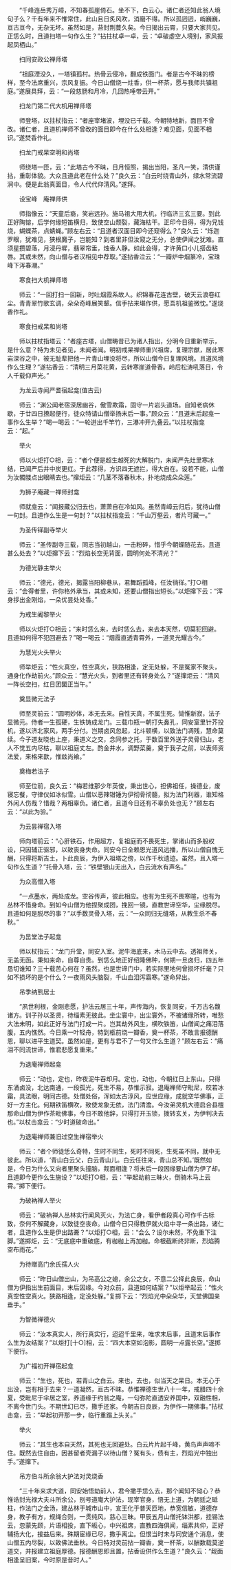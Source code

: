 <!-- { "loadSidebar": true } -->
　　“千峰连岳秀万嶂，不知春孤崖倚石。坐不下，白云心。诸仁者还知此翁人境句子么？千有年来不惟常住，此山且日炙风吹，消磨不得。所以孤迥迥，峭巍巍，亘古亘今，无杂无坏。虽然如是，苔封荆蔓久矣。今日揭出云霄，只要大家共见。正恁么时，且道扫塔一句作么生？”拈拄杖卓一卓，云：“卓破虚空人境别，家风振起凤栖山。”

　　扫同安政公禅师塔

　　“祖庭湮没久，一塔镇孤村。热骨云侵冷，翻成铁面门。者是古今不昧的榜样，至今法席重兴，宗风复振。今日山僧烧一炷香，供一杯茶，愿与我师共镇祖庭。”遂展具拜，云：“一段慈肠和月冷，几回热唾带云开。”

　　扫龙门第二代大机用禅师塔

　　师登塔，以拄杖指云：“者座宰堵波，埋没已千载。今朝特地新，面目不曾改。诸仁者，且道机禅师不曾改的面目即今在什么处相逢？难见面，见面不相识。”遂焚香作礼。

　　扫龙门戒杲空明和尚塔

　　师绕塔一匝，云：“此塔古今不昧，日月恒照，揭出当阳，圣凡一笑，清供谨拈，重彰体貌。大众且道此老在什么处？”良久云：“白云时绕青山外，绿水常流碧涧中。便是此翁真面目，令人代代仰清风。”遂拜。

　　设宝峰　庵禅师供

　　师指像云：“天童后裔，笑岩远孙。施马祖大用大机，行临济三玄三要。到此正好陶镕，后学何缘短笛横归，致使空山颓裂，藏海枯干。正印今日得，得为兄钱烧，蝴蝶茶，点蜻蝇。”顾左右云：“且道者汉面目即今还窥得么？”良久云：“烁迦罗眼，犹难见，狭根魔子，岂能知？到者里非但汝窥之无分，总使伊闻之犹难。直须星攒碧落，月浸丹墀，翡翠帘垂，烛香人静。如此会得，才许黄口小儿搭齿粘唇。其或未然，向山僧与者汉相见中荐取。”遂拈香泣云：“一瓣炉中烟篆冷，宝珠峰下泻春潮。”

　　寒食扫大机禅师塔

　　师云：“一回打扫一回新，时吐烟霞系故人。织锦春花连古壁，破天云浪卷红尘。青青翠竹歌玄调，朵朵奇峰展笑颦。信手拈来堪作供，愿吾机祖鉴微忱。”遂烧香作礼。

　　寒食扫戒杲和尚塔

　　师以拄杖指塔云：“者座古塔，山僧畴昔已为诸人指出，分明今日重新举示，是什么意？特为未见者见，未闻者闻。明初戒杲禅师重兴祖席，复理宗猷，居此寒岩深谷之中，被无耻辈把他一片青山埋没将尽，所以山僧今日复理风境。且道风境作么生理？”遂拈香云：“清明三月菜花黄，云转寒崖道骨香。岭后松涛吼落日，令人千载仰声光。”

　　为龙云寺闻严耆宿起龛(值古云)

　　师云：“渊公闻老宿深居幽谷，傲雪欺霜，固守一片岩头道场。自知老病休歇，于廿四日撩起便行，徒众特请山僧举扬末后一事。”顾众云：“且道末后起龛一事作么生举？”喝一喝云：“一轮迸出千竿竹，三瀑冲开九叠云。”以拄杖指龛云：“起。”

　　举火

　　师以火炬打○相，云：“者个便是超生越死的大解脱门，未闻严先灶里寒冰结，已闻严后井中炭更红。于此荐得，方识四无遮拦，得大自在。设若不能，山僧为汝髑髅点出眼睛去也。”撺炬云：“几茎不落春秋木，扑地烧成朵朵莲。”

　　为狮子庵藏一禅师封龛

　　师就龛云：“闻报藏公归去也，萧萧自在冷如风。虽然青嶂云归后，犹待山僧一句封。且道作么生是一句封？”以拄杖指龛云：“千山万壑云，者片可藏一。”

　　为圣传铎副寺举火

　　师云：“圣传副寺三载，同志当初越山，一击粉碎，惜乎今朝蝶随花去。且道甚么处去？”以炬撺下云：“烈焰长空无背面，圆明何处不清光？”

　　为德光静主举火

　　师云：“德光，德光，揭露当阳柳巷从，君舞蹈孤峰，任汝徜徉。”打○相云：“会得者里，许你格外承当，其或未知，还要山僧指出短长。”以炬撺下云：“浑身拶出金刚焰，一朵优昙处处香。”

　　为戒生阇黎举火

　　师以火炬打○相云；“来时恁么来，去时恁么去，来去本天然，切莫犯回避。且道如何得不犯回避去？”喝一喝云：“烟霞直透青霄外，一道灵光耀古今。”

　　为慧光火头举火

　　师举炬云：“性火真空，性空真火，狭路相逢，定无处躲，不是冤家不聚头，通身化作劫前火。”顾众云：“慧光火头，到者里还有转身处么？”遂撺炬云：“清风一阵长空扫，红日团圞正当午。”

　　奠显微元法子

　　师至灵前云：“圆明妙体，本无去来。自性天真，不属生死。恸惟新寂，法子显微元。侍者一生孤硬，生铁铸成龙门。三载巾瓶一朝打失鼻孔，同安室里针芥投机，遂以济北家风，两手分付。岂期卤风忽起，北斗顿横，以致法门凋残，慧命莫续。今子道友晓也上座，秉道义之交，念同参之托，于数百里外送子灵骨归山，老人不觉五内尽枯，聊以祖庭丈左。酌金井水，调野菜羹，奠于我子之前，以表师资法爱，来格来歆，惟兹尚飨。”

　　奠梅若法子

　　师至位前，良久云：“梅若维那少年英俊，秉出世心，担佛祖任，操德业，废寝忘餐，守律仪如冰似雪。山僧以恶辣钳锤为伊彻骨彻髓，拟为法门利器，谁知格外闲人伤哉？惜哉？两相辜负。诸仁者，且道今日还有不辜负处也无？”顾左右云：“以此为验。”

　　为云昙禅宿入塔

　　师向塔前云：“心肝铁石，作用超方，复祖庭而不畏死生，掌诸山而多般权设，只因辅正驱邪，以致丧身失命。同安今日全赖恩光道风远播，所以山僧自愧无酬，只得将斯吉土，卜此良辰，为伊入祖塔之傍，以作千秋遗迹。虽然，且入塔一句作么生道？”托骨入塔，云：“铁壁银山无出入，白云流水有声名。”

　　为众高僧入塔

　　“一点墨水，两处成龙。空谷传声，彼此相应。也有为生死不畏寒暄，也有为丛林不惜身命。到如今山僧为他捏聚成团，挽回一镜，直教世谛空华，尘缘脱尽。且道如何是脱尽的事？”以手数灵骨入塔，云：“一众同归无缝塔，从教生杀不春秋。”

　　为旵堂法子起龛

　　师以杖指云：“龙门升堂，同安入室。泥牛海底来，木马云中去。透祖师关，无盖无函。秉如来命，自尊自贵。到恁么地正好绍隆佛种，何期一旦卤归，四五年恳切谁知？三十载苦心何在？虽然，也是世谛门中，若实际里地何曾损坏纤毫？只如不损坏的是个什么？一夜雨风头脑裂，千山血泪泻霜寒。”遂命舁出。

　　吊季纳熊居士

　　“夙世利根，金刚悲愿，护法云居三十年，声传海内，恢复同安，千万古名馥诸方。训子孙以圣贤，待缁素无彼此。坐尘寰中，出尘寰外，不被诸缘所转，唯愁大法未明，如此正好与法门打成一片。岂其劫外风生，横吹铁笛，山僧闻之痛泪落腹，五内憔然。今日乘一叶轻舟，特到柩前烧一瓣香，奠一杯茶，不敢言报德酬恩，聊以进平生道契。虽然如是，更有与君不了一句又作么生道？”顾左右云：“痛泪不同流世谛，惟君悲愿复重来。”

　　为退庵禅师起龛

　　师云：“动也，定也，昨夜泥牛吞却月。定也，动也，今朝红日上东山。只得东涌卤没，北达南通，一段孤光，死生不易，恭惟示寂。退庵禅师守毗尼，皎若冰霜，具法眼，明同古德。处僧处俗，浑如太古淳风，应世应缘，成就空华佛事，正好一方主化。何期铁笛横吹，致使龙象无依，法门清澹。今汝弟灵机大德启合县檀那命山僧为伊作茶毗佛事，今日不敢他辞，只得打开玉锁，拨转玄关，为伊判决去也。”以杖击龛云：“少时道破命出。”

　　为退庵禅师兼旧过空生禅宿举火

　　师云：“者个师徒恁么奇特，生时不同生，死时不同死，生死虽不同，就中无彼此。所以道，‘青山白云父，白云青山儿。白云任往来，青山总不知。’既然如是，今日为什么又向者里聚头撞脑，觌面相逢？将末后一段因缘要山僧为伊了却。且道即今更作么生施设？”以炬打○相，云：“举起劫前三昧火，倒骑木马上云霄。”掷下便行。

　　为破衲禅人举火

　　师云：“破衲禅人丛林实行闻风灭火，为法亡身，看伊者段真心可作千古标致，奈何不解藏身，以致徒空丧命。山僧今日只得教伊就火焰中寻一条出路，诸仁者，且道作么生是伊出路聻？”以炬打○相，云：“会么？设尔未然，不免重下注脚。”遂掷炬，云：“无底底中重破底，有枷枷上再加枷。命根截断终非断，烈焰腾空布雨花。”

　　为待赠高门余氏孺人火

　　师云：“昨日山僧出山，为吊高公之媳，余公之女，不意二公择此良辰，命山僧为伊指出生前面目，末后因缘。今对众前，且道如何结案？”以炬举起云：“性火真空性空真火。狭路相逢，定没处躲。”复掷下云：“烈焰光中朵朵华，天堂佛国亲垂手。”

　　为智微禅德火

　　师云：“汝本真实人，所行真实行，迢迢千里来，唯求末后事，且道末后事作么生为汝结案？”以炬打[十○]相，云：“四大本空如泡影，圆明一点露长空。”遂掷下便行。

　　为广福初开禅宿起龛

　　师云：“生也，死也，若青山之白云。来也，去也，似当天之杲日。本无心于出没，岂有相于去来？一道凝然，亘古不昧。恭惟禅德生世八十一年，戒腊四十余夏，受毗尼于伞居之室，养道缘于约翁之庵，一句弥陀直透安养国中，双融性相，不离今世门头。不期世幻已尽，撒手还家。今朝吉日良辰，为伊作一期佛事。”拈杖击龛，云：“举起初开那一步，临行重蹋上头关。”

　　举火

　　师云：“其生也本自天然，其死也无回避处。白云片片起千峰，黄鸟声声啼不住。既然去住自由，因甚留者壳漏子以待山僧？冤有头，债有主，烈焰光中独出手。”遂撺下。

　　吊方伯斗所余翁大护法对灵烧香

　　“三十年来求大道，同安始悟劫前人，君今撒手恁么去，那个闻知不恸心？恭惟诰封光禄大夫斗所余公，别号道庵大护法，现宰官身，悟无上道，为朝廷之砥柱，作法门之金汤，建丛林于城市山中，宣王化于普天匝地，恭宽信敏，道德存身，教子有方，规绳合则，一贯纯风，慈心三昧。甲辰五月山僧托钵洪都，挂锡法云，忽蒙先顾，片语相投，直下皈心，中兴祖席，直教四海俱闻，缁素共仰，正好辅扬大化，接益后来。殊期宦缘已尽，撒手离尘。但恨当时未与同安通个消息，使山僧五内尽裂，以致佛法垂秋。今日特对灵前拈一瓣香，奠一杯茶，以酬数载莫逆道交，并报建立祖庭厚德。报德酬恩即且置，拈香设供作么生道？”良久云：“觌面相逢呈旧案，今时原是昔时人。”

